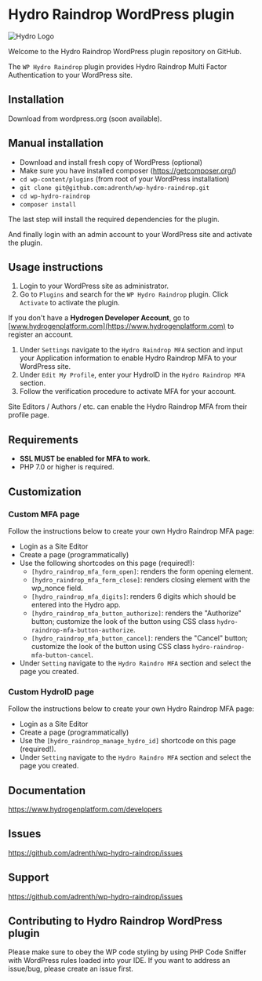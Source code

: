 # Hydro Raindrop WordPress plugin 

![Hydro Logo](https://i.imgur.com/slcCepB.png)

Welcome to the Hydro Raindrop WordPress plugin repository on GitHub.

The `WP Hydro Raindrop` plugin provides Hydro Raindrop Multi Factor Authentication to your WordPress site.

## Installation

Download from wordpress.org (soon available).

## Manual installation

- Download and install fresh copy of WordPress (optional)
- Make sure you have installed composer (https://getcomposer.org/)
- `cd wp-content/plugins` (from root of your WordPress installation)
- `git clone git@github.com:adrenth/wp-hydro-raindrop.git`
- `cd wp-hydro-raindrop`
- `composer install`

The last step will install the required dependencies for the plugin.

And finally login with an admin account to your WordPress site and activate the plugin.

## Usage instructions

1. Login to your WordPress site as administrator.
2. Go to `Plugins` and search for the `WP Hydro Raindrop` plugin. Click `Activate` to activate the plugin.

If you don't have a **Hydrogen Developer Account**, go to [www.hydrogenplatform.com](https://www.hydrogenplatform.com) to register an account.

1. Under `Settings` navigate to the `Hydro Raindrop MFA` section and input your Application information to enable Hydro Raindrop MFA to your WordPress site. 
2. Under `Edit My Profile`, enter your HydroID in the `Hydro Raindrop MFA` section.
3. Follow the verification procedure to activate MFA for your account.

Site Editors / Authors / etc. can enable the Hydro Raindrop MFA from their profile page.

## Requirements

* **SSL MUST be enabled for MFA to work.**
* PHP 7.0 or higher is required.

## Customization

### Custom MFA page

Follow the instructions below to create your own Hydro Raindrop MFA page:

* Login as a Site Editor
* Create a page (programmatically)
* Use the following shortcodes on this page (required!):
    - `[hydro_raindrop_mfa_form_open]`: renders the form opening element.
    - `[hydro_raindrop_mfa_form_close]`: renders closing element with the wp_nonce field.
    - `[hydro_raindrop_mfa_digits]`: renders 6 digits which should be entered into the Hydro app.
    - `[hydro_raindrop_mfa_button_authorize]`: renders the "Authorize" button; customize the look of the button using CSS class `hydro-raindrop-mfa-button-authorize`.
    - `[hydro_raindrop_mfa_button_cancel]`: renders the "Cancel" button; customize the look of the button using CSS class `hydro-raindrop-mfa-button-cancel`.
* Under `Setting` navigate to the `Hydro Raindro MFA` section and select the page you created.

### Custom HydroID page

Follow the instructions below to create your own Hydro Raindrop MFA page:

* Login as a Site Editor
* Create a page (programmatically)
* Use the `[hydro_raindrop_manage_hydro_id]` shortcode on this page (required!).
* Under `Setting` navigate to the `Hydro Raindro MFA` section and select the page you created.

## Documentation

https://www.hydrogenplatform.com/developers

## Issues

https://github.com/adrenth/wp-hydro-raindrop/issues

## Support

https://github.com/adrenth/wp-hydro-raindrop/issues

## Contributing to Hydro Raindrop WordPress plugin

Please make sure to obey the WP code styling by using PHP Code Sniffer with WordPress rules loaded into your IDE.
If you want to address an issue/bug, please create an issue first.
